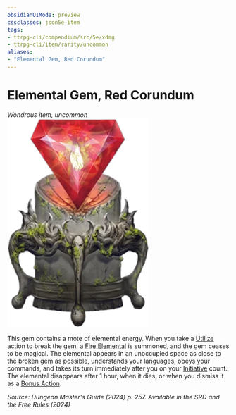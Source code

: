 ```yaml
---
obsidianUIMode: preview
cssclasses: json5e-item
tags:
- ttrpg-cli/compendium/src/5e/xdmg
- ttrpg-cli/item/rarity/uncommon
aliases: 
- "Elemental Gem, Red Corundum"
---
```

# Elemental Gem, Red Corundum
*Wondrous item, uncommon*  
![](Інструменти%20ДМ/CLI/items/img/elemental-gem-red-corundum.webp#right)


This gem contains a mote of elemental energy. When you take a [Utilize](Інструменти%20ДМ/CLI/rules/actions.md#Utilize) action to break the gem, a [Fire Elemental](Інструменти%20ДМ/CLI/bestiary/elemental/fire-elemental-xmm.md) is summoned, and the gem ceases to be magical. The elemental appears in an unoccupied space as close to the broken gem as possible, understands your languages, obeys your commands, and takes its turn immediately after you on your [Initiative](Інструменти%20ДМ/CLI/rules/variant-rules/initiative-xphb.md) count. The elemental disappears after 1 hour, when it dies, or when you dismiss it as a [Bonus Action](Інструменти%20ДМ/CLI/rules/variant-rules/bonus-action-xphb.md).

*Source: Dungeon Master's Guide (2024) p. 257. Available in the <span title='Systems Reference Document (5.2)'>SRD</span> and the Free Rules (2024)*